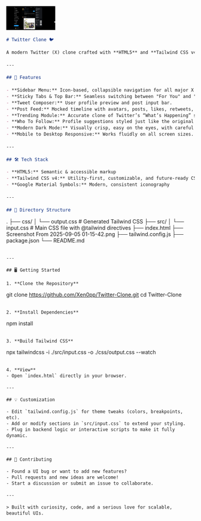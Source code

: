 <img src="Twitter-Clone.png" style="height:64px;margin-right:32px"/>


```markdown
# Twitter Clone 🐦

A modern Twitter (X) clone crafted with **HTML5** and **Tailwind CSS v4** — delivering a responsive, clean, and familiar experience inspired by the real platform. Designed to showcase elegant layouts, practical utility CSS, and solid front-end structure.

---

## 🚀 Features

- **Sidebar Menu:** Icon-based, collapsible navigation for all major X features.
- **Sticky Tabs & Top Bar:** Seamless switching between "For You" and "Following".
- **Tweet Composer:** User profile preview and post input bar.
- **Post Feed:** Mocked timeline with avatars, posts, likes, retweets, replies, and image attachments.
- **Trending Module:** Accurate clone of Twitter’s “What’s Happening” sidebar.
- **Who To Follow:** Profile suggestions styled just like the original UI.
- **Modern Dark Mode:** Visually crisp, easy on the eyes, with careful accenting.
- **Mobile to Desktop Responsive:** Works fluidly on all screen sizes.

---

## 🛠 Tech Stack

- **HTML5:** Semantic & accessible markup
- **Tailwind CSS v4:** Utility-first, customizable, and future-ready CSS
- **Google Material Symbols:** Modern, consistent iconography

---

## 📁 Directory Structure

```

.
├── css/
│   └── output.css                   \# Generated Tailwind CSS
├── src/
│   └── input.css                    \# Main CSS file with @tailwind directives
├── index.html
├── Screenshot From 2025-09-05 01-15-42.png
├── tailwind.config.js
├── package.json
└── README.md

```

---

## 🖥️ Getting Started

1. **Clone the Repository**
```

git clone https://github.com/Xen0pp/Twitter-Clone.git
cd Twitter-Clone

```

2. **Install Dependencies**
```

npm install

```

3. **Build Tailwind CSS**
```

npx tailwindcss -i ./src/input.css -o ./css/output.css --watch

```

4. **View**
- Open `index.html` directly in your browser.

---

## 💡 Customization

- Edit `tailwind.config.js` for theme tweaks (colors, breakpoints, etc).
- Add or modify sections in `src/input.css` to extend your styling.
- Plug in backend logic or interactive scripts to make it fully dynamic.

---

## 🤝 Contributing

- Found a UI bug or want to add new features?
- Pull requests and new ideas are welcome!
- Start a discussion or submit an issue to collaborate.

---

> Built with curiosity, code, and a serious love for scalable, beautiful UIs.
```

